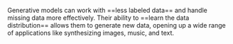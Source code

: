 
Generative models can work with ==less labeled data== and handle missing data more effectively.
Their ability to ==learn the data distribution== allows them to generate new data, opening up a wide range of applications like synthesizing images, music, and text.